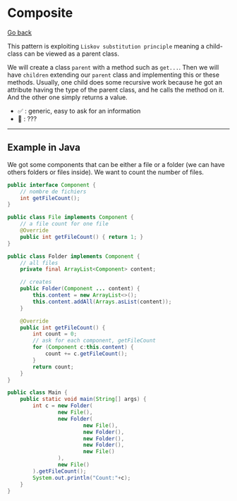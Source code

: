 # Composite

[Go back](..)

This pattern is exploiting `Liskov substitution principle` meaning a child-class can be viewed as a parent class.

We will create a class ``parent`` with a method such as ``get...``.  Then we will have `children` extending our `parent` class and implementing this or these methods. Usually, one child does some recursive work because he got an attribute having the type of the parent class, and he calls the method on it. And the other one simply returns a value.

* ✅ : generic, easy to ask for an information
* 🚫 : ???

<hr class="sl">

## Example in Java

We got some components that can be either a file or a folder (we can have others folders or files inside). We want to count the number of files.

```java
public interface Component {
    // nombre de fichiers
    int getFileCount();
}

public class File implements Component {
    // a file count for one file
    @Override
    public int getFileCount() { return 1; }
}

public class Folder implements Component {
    // all files
    private final ArrayList<Component> content;

    // creates
    public Folder(Component ... content) {
        this.content = new ArrayList<>();
        this.content.addAll(Arrays.asList(content));
    }

    @Override
    public int getFileCount() {
        int count = 0;
        // ask for each component, getFileCount
        for (Component c:this.content) {
            count += c.getFileCount();
        }
        return count;
    }
}

public class Main {
    public static void main(String[] args) {
        int c = new Folder(
                new File(),
                new Folder(
                        new File(),
                        new Folder(),
                        new Folder(),
                        new Folder(),
                        new File()
                ),
                new File()
        ).getFileCount();
        System.out.println("Count:"+c);
    }
}
```